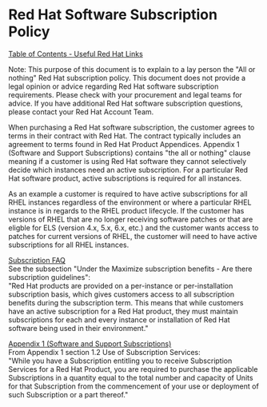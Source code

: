 # Red Hat Software Subscription Policy


[Table of Contents - Useful Red Hat Links](https://github.com/pslucas0212/UsefulRedHatLinks)

Note: This purpose of this document is to explain to a lay person the "All or nothing" Red Hat subscription policy.  This document does not provide a legal opinion or advice regarding Red Hat software subscription requirements.  Please check with your procurement and legal teams for advice.  If you have additional Red Hat software subscription questions, please contact your Red Hat Account Team.

When purchasing a Red Hat software subscription, the customer agrees to terms in their contract with Red Hat.  The contract typically includes an agreement to  terms found in Red Hat Product Appendices.  Appendix 1 (Software and Support Subscriptions) contains "the all or nothing" clause meaning if a customer is using Red Hat software they cannot selectively decide which instances need an active subscription.  For a particular Red Hat software product, active subscriptions is required for all instances.

As an example a customer is required to have active subscriptions for all RHEL instances regardless of the environment or where a particular RHEL instance is in regards to the RHEL product lifecycle.  If the customer has versions of RHEL that are no longer receiving software patches or that are eligble for ELS (version 4.x, 5.x, 6.x, etc.) and the customer wants access to patches for current versions of RHEL, the customer will need to have active subscriptions for all RHEL instances.

[Subscription FAQ](https://www.redhat.com/en/about/subscription-model-faq#are-there-subscription-guidelines)  
See the subsection "Under the Maximize subscription benefits - Are there subscription guidelines":   
"Red Hat products are provided on a per-instance or per-installation subscription basis, which gives customers access to all subscription benefits during the subscription term. This means that while customers have an active subscription for a Red Hat product, they must maintain subscriptions for each and every instance or installation of Red Hat software being used in their environment."

[Appendix 1 (Software and Support Subscriptions)](https://www.redhat.com/licenses/Appendix_1_Global_English_20231205.pdf)  
From Appendix 1 section 1.2 Use of Subscription Services:  
"While you have a Subscription entitling you to receive Subscription Services for a Red Hat Product, you are required to purchase the applicable Subscriptions in a quantity equal to the total number and capacity of Units for that Subscription from the commencement of your use or deployment of such Subscription or a part thereof."
